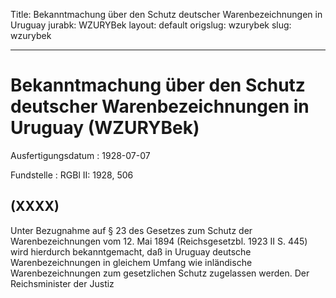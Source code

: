 Title: Bekanntmachung über den Schutz deutscher Warenbezeichnungen in Uruguay
jurabk: WZURYBek
layout: default
origslug: wzurybek
slug: wzurybek

---

# Bekanntmachung über den Schutz deutscher Warenbezeichnungen in Uruguay (WZURYBek)

Ausfertigungsdatum
:   1928-07-07

Fundstelle
:   RGBl II: 1928, 506



## (XXXX)

Unter Bezugnahme auf § 23 des Gesetzes zum Schutz der
Warenbezeichnungen vom 12. Mai 1894 (Reichsgesetzbl. 1923 II S. 445)
wird hierdurch bekanntgemacht, daß in Uruguay deutsche
Warenbezeichnungen in gleichem Umfang wie inländische
Warenbezeichnungen zum gesetzlichen Schutz zugelassen werden.
Der Reichsminister der Justiz

